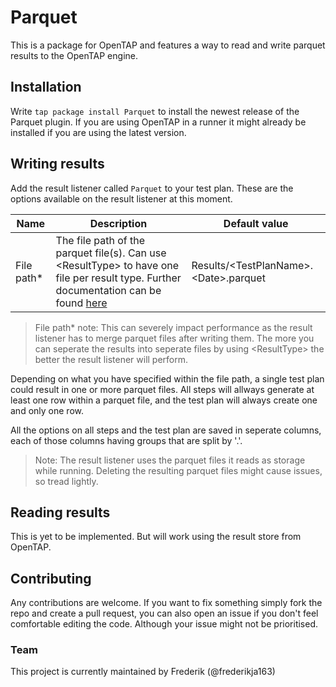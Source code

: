 # Parquet
This is a package for OpenTAP and features a way to read and write parquet results to the OpenTAP engine.

## Installation
Write `tap package install Parquet` to install the newest release of the Parquet plugin.
If you are using OpenTAP in a runner it might already be installed if you are using the latest version.

## Writing results
Add the result listener called `Parquet` to your test plan.
These are the options available on the result listener at this moment.

| Name | Description | Default value |
|-|-|-|
| File path*  | The file path of the parquet file(s). Can use \<ResultType> to have one file per result type. Further documentation can be found [here](https://doc.opentap.io/Developer%20Guide/Appendix%20A/#result-listeners) | Results/\<TestPlanName>.\<Date>.parquet |

> File path* note: This can severely impact performance as the result listener has to merge parquet files after writing them. The more you can seperate the results into seperate files by using \<ResultType> the better the result listener will perform.

Depending on what you have specified within the file path, a single test plan could result in one or more parquet files. All steps will allways generate at least one row within a parquet file, and the test plan will always create one and only one row.

All the options on all steps and the test plan are saved in seperate columns, each of those columns having groups that are split by '.'.
> Note: The result listener uses the parquet files it reads as storage while running. Deleting the resulting parquet files might cause issues, so tread lightly.

## Reading results
This is yet to be implemented. But will work using the result store from OpenTAP.

## Contributing
Any contributions are welcome. If you want to fix something simply fork the repo and create a pull request, you can also open an issue if you don't feel comfortable editing the code. Although your issue might not be prioritised.

### Team
This project is currently maintained by
Frederik (@frederikja163)